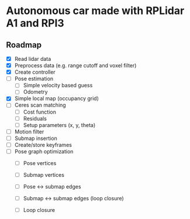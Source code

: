 # Autonomous car made with RPLidar A1 and RPI3

## Roadmap
- [x] Read lidar data
- [x] Preprocess data (e.g. range cutoff and voxel filter)
- [x] Create controller
- [ ] Pose estimation
    - [ ] Simple velocity based guess
    - [ ] Odometry
- [x] Simple local map (occupancy grid)
- [ ] Ceres scan matching
    - [ ] Cost function
    - [ ] Residuals
    - [ ] Setup parameters (x, y, theta)
- [ ] Motion filter
- [ ] Submap insertion
- [ ] Create/store keyframes
- [ ] Pose graph optimization
    - [ ] Pose vertices
    - [ ] Submap vertices
    - [ ] Pose <-> submap edges
    - [ ] Submap <-> submap edges (loop closure)
    - [ ] Loop closure

